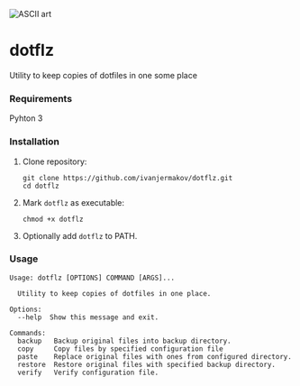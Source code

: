 ![ASCII art](https://sun9-19.userapi.com/c857732/v857732190/13b709/A7LNzw5wGQA.jpg)

# dotflz
Utility to keep copies of dotfiles in one some place

### Requirements
Pyhton 3

### Installation
 1. Clone repository:
    ```shell script
    git clone https://github.com/ivanjermakov/dotflz.git
    cd dotflz
    ```
 2. Mark `dotflz` as executable:
    ```shell script
    chmod +x dotflz
    ```
 3. Optionally add `dotflz` to PATH.

### Usage
````
Usage: dotflz [OPTIONS] COMMAND [ARGS]...

  Utility to keep copies of dotfiles in one place.

Options:
  --help  Show this message and exit.

Commands:
  backup   Backup original files into backup directory.
  copy     Copy files by specified configuration file
  paste    Replace original files with ones from configured directory.
  restore  Restore original files with specified backup directory.
  verify   Verify configuration file.
````
